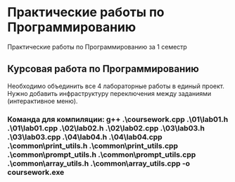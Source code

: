 # Практические работы по Программированию

Практические работы по Программированию за 1 семестр

## Курсовая работа по Программированию

Необходимо объединить все 4 лабораторные работы в единый проект. Нужно добавить инфраструктуру переключения между заданиями (интерактивное меню).

### Команда для компиляции: g++ .\coursework.cpp .\01\lab01.h .\01\lab01.cpp .\02\lab02.h .\02\lab02.cpp .\03\lab03.h .\03\lab03.cpp .\04\lab04.h .\04\lab04.cpp .\common\print_utils.h .\common\print_utils.cpp .\common\prompt_utils.h .\common\prompt_utils.cpp .\common\array_utils.h .\common\array_utils.cpp -o coursework.exe
